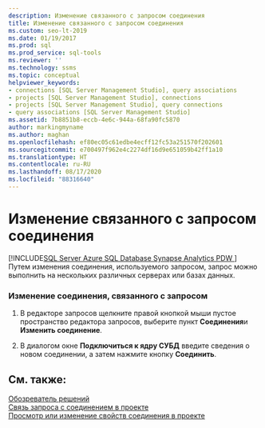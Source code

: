 ```yaml
---
description: Изменение связанного с запросом соединения
title: Изменение связанного с запросом соединения
ms.custom: seo-lt-2019
ms.date: 01/19/2017
ms.prod: sql
ms.prod_service: sql-tools
ms.reviewer: ''
ms.technology: ssms
ms.topic: conceptual
helpviewer_keywords:
- connections [SQL Server Management Studio], query associations
- projects [SQL Server Management Studio], connections
- projects [SQL Server Management Studio], query connections
- query associations [SQL Server Management Studio]
ms.assetid: 7b8851b8-eccb-4e6c-944a-68fa90fc5870
author: markingmyname
ms.author: maghan
ms.openlocfilehash: ef80ec05c61edbe4ecff12fc53a251570f202601
ms.sourcegitcommit: e700497f962e4c2274df16d9e651059b42ff1a10
ms.translationtype: HT
ms.contentlocale: ru-RU
ms.lasthandoff: 08/17/2020
ms.locfileid: "88316640"
---
```

# <a name="change-the-connection-associated-with-a-query"></a>Изменение связанного с запросом соединения
[!INCLUDE[SQL Server Azure SQL Database Synapse Analytics PDW ](../../includes/applies-to-version/sql-asdb-asdbmi-asa-pdw.md)]
Путем изменения соединения, используемого запросом, запрос можно выполнить на нескольких различных серверах или базах данных.  
  
### <a name="to-change-the-connection-associated-with-a-query"></a>Изменение соединения, связанного с запросом  
  
1.  В редакторе запросов щелкните правой кнопкой мыши пустое пространство редактора запросов, выберите пункт **Соединения**и **Изменить соединение**.  
  
2.  В диалогом окне **Подключиться к ядру СУБД** введите сведения о новом соединении, а затем нажмите кнопку **Соединить**.  
  
## <a name="see-also"></a>См. также:  
[Обозреватель решений](../../ssms/solution/solution-explorer.md)  
[Связь запроса с соединением в проекте](../../ssms/solution/associate-a-query-with-a-connection-in-a-project.md)  
[Просмотр или изменение свойств соединения в проекте](../../ssms/solution/view-or-change-the-properties-of-a-connection-in-a-project.md)  
  

